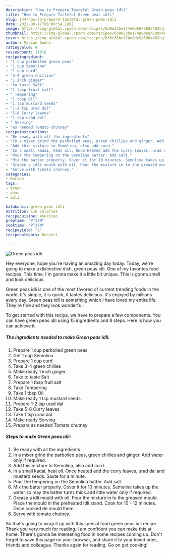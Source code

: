 ```yaml
---
description: "How to Prepare Tasteful Green peas idli"
title: "How to Prepare Tasteful Green peas idli"
slug: 144-how-to-prepare-tasteful-green-peas-idli
date: 2022-09-17T06:00:54.109Z
image: https://img-global.cpcdn.com/recipes/630e33be174e0de9/680x482cq70/green-peas-idli-recipe-main-photo.jpg
thumbnail: https://img-global.cpcdn.com/recipes/630e33be174e0de9/680x482cq70/green-peas-idli-recipe-main-photo.jpg
cover: https://img-global.cpcdn.com/recipes/630e33be174e0de9/680x482cq70/green-peas-idli-recipe-main-photo.jpg
author: Marian Owens
ratingvalue: 4
reviewcount: 11918
recipeingredient:
- "1 cup perboiled green peas"
- "1 cup Semolina"
- "1 cup curd"
- "3-4 green chillies"
- "1 inch ginger"
- "to taste Salt"
- "1 tbsp fruit salt"
- " Tempering"
- "1 tbsp Oil"
- "1 tsp mustard seeds"
- "1-2 tsp urad dal"
- "5-8 Curry leaves"
- "1 tsp urad dal"
- " Serving"
- "as needed Tomato chutney"
recipeinstructions:
- "Be ready with all the ingredients"
- "In a mixer grind the parboiled peas, green chillies and ginger. Add water only if required."
- "Add this mixture to Semolina, also add curd."
- "In a small kadai, heat oil. Once heated add the curry leaves, urad dal and mustard seeds. Saute for a minute."
- "Pour the tempering on the Semolina batter. Add salt."
- "Mix the batter properly. Cover it for 10 minutes. Semolina takes up the water so may the batter turns thick.add little water only if required."
- "Grease a idli mould with oil. Pour the mixture in to the greased mould. Place the mould in the preheated idli stand. Cook for 10 - 12 minutes. Once cooked de mould them."
- "Serve with tomato chutney."
categories:
- Recipe
tags:
- green
- peas
- idli

katakunci: green peas idli 
nutrition: 116 calories
recipecuisine: American
preptime: "PT17M"
cooktime: "PT37M"
recipeyield: "2"
recipecategory: Dessert

---
```



![Green peas idli](https://img-global.cpcdn.com/recipes/630e33be174e0de9/680x482cq70/green-peas-idli-recipe-main-photo.jpg)

Hey everyone, hope you're having an amazing day today. Today, we're going to make a distinctive dish, green peas idli. One of my favorites food recipes. This time, I'm gonna make it a little bit unique. This is gonna smell and look delicious.

Green peas idli is one of the most favored of current trending foods in the world. It's simple, it is quick, it tastes delicious. It's enjoyed by millions every day. Green peas idli is something which I have loved my entire life. They're fine and they look wonderful.




To get started with this recipe, we have to prepare a few components. You can have green peas idli using 15 ingredients and 8 steps. Here is how you can achieve it.

<!--inarticleads1-->

##### The ingredients needed to make Green peas idli:

1. Prepare 1 cup perboiled green peas
1. Get 1 cup Semolina
1. Prepare 1 cup curd
1. Take 3-4 green chillies
1. Make ready 1 inch ginger
1. Take to taste Salt
1. Prepare 1 tbsp fruit salt
1. Take  Tempering
1. Take 1 tbsp Oil
1. Make ready 1 tsp mustard seeds
1. Prepare 1-2 tsp urad dal
1. Take 5-8 Curry leaves
1. Take 1 tsp urad dal
1. Make ready  Serving
1. Prepare as needed Tomato chutney




<!--inarticleads2-->

##### Steps to make Green peas idli:

1. Be ready with all the ingredients
1. In a mixer grind the parboiled peas, green chillies and ginger. Add water only if required.
1. Add this mixture to Semolina, also add curd.
1. In a small kadai, heat oil. Once heated add the curry leaves, urad dal and mustard seeds. Saute for a minute.
1. Pour the tempering on the Semolina batter. Add salt.
1. Mix the batter properly. Cover it for 10 minutes. Semolina takes up the water so may the batter turns thick.add little water only if required.
1. Grease a idli mould with oil. Pour the mixture in to the greased mould. Place the mould in the preheated idli stand. Cook for 10 - 12 minutes. Once cooked de mould them.
1. Serve with tomato chutney.




So that's going to wrap it up with this special food green peas idli recipe. Thank you very much for reading. I am confident you can make this at home. There's gonna be interesting food in home recipes coming up. Don't forget to save this page on your browser, and share it to your loved ones, friends and colleague. Thanks again for reading. Go on get cooking!
